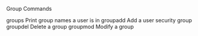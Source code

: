 Group Commands

groups Print group names a user is in
groupadd Add a user security group
groupdel Delete a group
groupmod Modify a group
